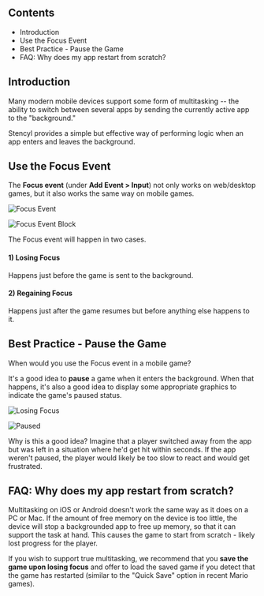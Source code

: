## Contents

* Introduction
* Use the Focus Event
* Best Practice - Pause the Game
* FAQ: Why does my app restart from scratch?
 

## Introduction

Many modern mobile devices support some form of multitasking -- the ability to switch between several apps by sending the currently active app to the "background."

Stencyl provides a simple but effective way of performing logic when an app enters and leaves the background.


## Use the Focus Event

The **Focus event** (under **Add Event > Input**) not only works on web/desktop games, but it also works the same way on mobile games. 

![Focus Event](http://static.stencyl.com/help/images/multitasking-2.png)

![Focus Event Block](http://static.stencyl.com/help/images/multitasking-3.png)

The Focus event will happen in two cases.

#### 1) Losing Focus
Happens just before the game is sent to the background.

#### 2) Regaining Focus
Happens just after the game resumes but before anything else happens to it.


## Best Practice - Pause the Game

When would you use the Focus event in a mobile game?

It's a good idea to **pause** a game when it enters the background. When that happens, it's also a good idea to display some appropriate graphics to indicate the game's paused status.

![Losing Focus](http://static.stencyl.com/help/images/multitasking-4.png)

![Paused](http://static.stencyl.com/help/images/multitasking-5.png)

Why is this a good idea? Imagine that a player switched away from the app but was left in a situation where he'd get hit within seconds. If the app weren't paused, the player would likely be too slow to react and would get frustrated.


## FAQ: Why does my app restart from scratch?

Multitasking on iOS or Android doesn't work the same way as it does on a PC or Mac. If the amount of free memory on the device is too little, the device will stop a backgrounded app to free up memory, so that it can support the task at hand. This causes the game to start from scratch - likely lost progress for the player.

If you wish to support true multitasking, we recommend that you **save the game upon losing focus** and offer to load the saved game if you detect that the game has restarted (similar to the "Quick Save" option in recent Mario games).
